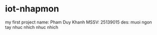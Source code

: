 # iot-nhapmon
my first project
name: Pham Duy Khanh
MSSV: 25139015
des: muoi ngon tay nhuc nhich nhuc nhich

